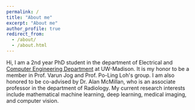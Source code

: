```yaml
---
permalink: /
title: "About me"
excerpt: "About me"
author_profile: true
redirect_from: 
  - /about/
  - /about.html
---
```


Hi, I am a 2nd year PhD student in the department of Electrical and [Computer Engineering Department](https://www.engr.wisc.edu/department/electrical-computer-engineering/) at UW-Madison. It is my honor to be a member in Prof. Varun Jog and Prof. Po-Ling Loh's group. I am also honored to be co-advised by Dr. Alan McMillan, who is an associate professor in the department of Radiology. My current research interests include mathematical machine learning, deep learning, medical imaging, and computer vision.